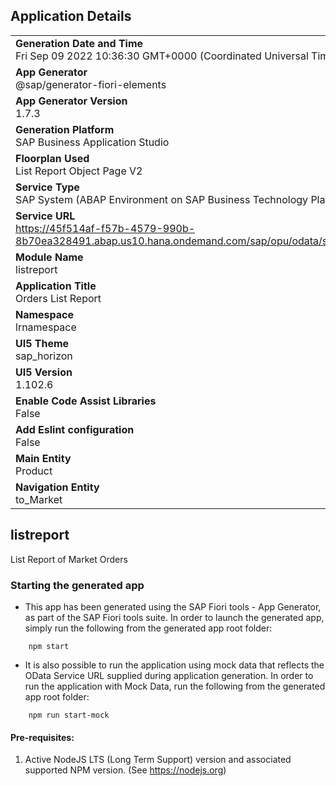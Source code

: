 ## Application Details
|               |
| ------------- |
|**Generation Date and Time**<br>Fri Sep 09 2022 10:36:30 GMT+0000 (Coordinated Universal Time)|
|**App Generator**<br>@sap/generator-fiori-elements|
|**App Generator Version**<br>1.7.3|
|**Generation Platform**<br>SAP Business Application Studio|
|**Floorplan Used**<br>List Report Object Page V2|
|**Service Type**<br>SAP System (ABAP Environment on SAP Business Technology Platform)|
|**Service URL**<br>https://45f514af-f57b-4579-990b-8b70ea328491.abap.us10.hana.ondemand.com/sap/opu/odata/sap/ZPIP_UI_PRODUCT_O2
|**Module Name**<br>listreport|
|**Application Title**<br>Orders List Report|
|**Namespace**<br>lrnamespace|
|**UI5 Theme**<br>sap_horizon|
|**UI5 Version**<br>1.102.6|
|**Enable Code Assist Libraries**<br>False|
|**Add Eslint configuration**<br>False|
|**Main Entity**<br>Product|
|**Navigation Entity**<br>to_Market|

## listreport

List Report of Market Orders

### Starting the generated app

-   This app has been generated using the SAP Fiori tools - App Generator, as part of the SAP Fiori tools suite.  In order to launch the generated app, simply run the following from the generated app root folder:

```
    npm start
```

- It is also possible to run the application using mock data that reflects the OData Service URL supplied during application generation.  In order to run the application with Mock Data, run the following from the generated app root folder:

```
    npm run start-mock
```

#### Pre-requisites:

1. Active NodeJS LTS (Long Term Support) version and associated supported NPM version.  (See https://nodejs.org)


